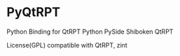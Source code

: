 # PyQtRPT 
Python Binding for QtRPT
Python PySide Shiboken QtRPT 

License(GPL) compatible with QtRPT, zint




